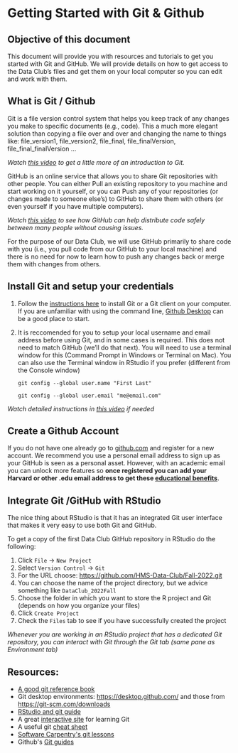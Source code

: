 
# Getting Started with Git & Github

## Objective of this document

This document will provide you with resources and tutorials to get you started with Git and GitHub. We will provide details on how to get access to the Data Club’s files and get them on your local computer so you can edit and work with them.

## What is Git / Github

Git is a file version control system that helps you keep track of any changes you make to specific documents (e.g., code). This a much more elegant solution than copying a file over and over and changing the name to things like: file_version1, file_version2, file_final, file_finalVersion, file_final_finalVersion …

*Watch [this video](https://www.youtube.com/watch?v=2ReR1YJrNOM) to get a little more of an introduction to Git.*

GitHub is an online service that allows you to share Git repositories with other people. You can either Pull an existing repository to you machine and start working on it yourself, or you can Push any of your repositories (or changes made to someone else’s) to GitHub to share them with others (or even yourself if you have multiple computers).

*Watch [this video](https://www.youtube.com/watch?v=w3jLJU7DT5E) to see how GitHub can help distribute code safely between many people without causing issues.*

For the purpose of our Data Club, we will use GitHub primarily to share code with you (i.e., you pull code from our GitHub to your local machine) and there is no need for now to learn how to push any changes back or merge them with changes from others.

## Install Git and setup your credentials

1. Follow the [instructions here](https://github.com/git-guides/install-git) to install Git or a Git client on your computer. If you are unfamiliar with using the command line, [Github Desktop](https://desktop.github.com/) can be a good place to start. 

2. It is reccomended for you to setup your local username and email address before using Git, and in some cases is required. This does not need to match GitHub (we’ll do that next). You will need to use a terminal window for this (Command Prompt in Windows or Terminal on Mac). You can also use the Terminal window in RStudio if you prefer (different from the Console window)

    `git config --global user.name "First Last"`
    
    `git config --global user.email "me@email.com"`

*Watch detailed instructions in [this video](https://www.youtube.com/watch?v=yDntCIs-IJM) if needed*

## Create a Github Account

If you do not have one already go to [github.com](github.com) and register for a new account. We recommend you use a personal email address to sign up as your GitHub is seen as a personal asset. However, with an academic email you can unlock more features so **once registered you can add your Harvard or other .edu email address to get these [educational benefits](https://education.github.com/discount_requests/student_application)**.

## Integrate Git /GitHub with RStudio

The nice thing about RStudio is that it has an integrated Git user interface that makes it very easy to use both Git and GitHub.

To get a copy of the first Data Club GitHub repository in RStudio do the following:

1. Click `File` → `New Project`
2. Select `Version Control` → `Git`
3. For the URL choose: <https://github.com/HMS-Data-Club/Fall-2022.git>
4. You can choose the name of the project directory, but we advice something like `DataClub_2022Fall`
5. Choose the folder in which you want to store the R project and Git (depends on how you organize your files)
6. Click `Create Project`
7. Check the `Files` tab to see if you have successfully created the project

*Whenever you are working in an RStudio project that has a dedicated Git repository, you can interact with Git through the Git tab (same pane as Environment tab)*

## Resources:

 - [A good git reference book](https://git-scm.com/book/en/v2)
 - Git desktop environments:  <https://desktop.github.com/> and those from <https://git-scm.com/downloads> 
 - [RStudio and git guide](http://www.r-bloggers.com/rstudio-and-github/) 
 - A great [interactive site](https://learngitbranching.js.org/) for learning Git 
 - A useful git [cheat sheet](http://rogerdudler.github.io/git-guide/files/git_cheat_sheet.pdf) 
 - [Software Carpentry's git lessons](http://swcarpentry.github.io/git-novice/) 
 - Github's [Git guides](https://github.com/git-guides)

